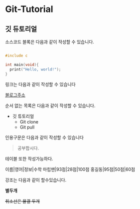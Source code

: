 # Git-Tutorial
## 깃 듀토리얼

소스코드 블록은 다음과 같이 작성할 수 있습니다.

```c

#include c

int main(void){
  print("Hello, world!");
}
```

링크는 다음과 같이 작성할 수 있습니다

[블로그주소](https://blog.naver.com/maripsee)

순서 없는 목록은 다음과 같이 작성할 수 있습니다.

* 깃 튜토리얼
  *  Git clone
  *  Git pull

인용구문은 다음과 같이 작성할 수 있습니다

> 공부합시다. 

테이블 또한 작성가능하다. 

이름|영어|정보|수학
마립맨|93점|28점|100점
홍길동|95점|50점|60점

강조는 다음과 같이 할수있습니다.

**별두개**

~~취소선은 물결 두개~~
